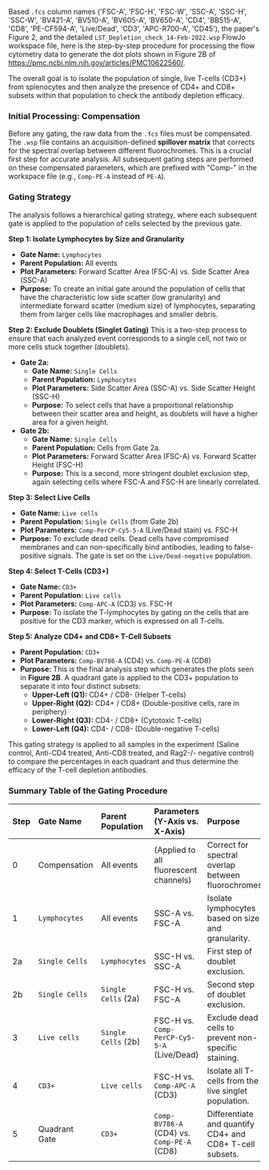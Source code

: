Based `.fcs` column names ('FSC-A', 'FSC-H', 'FSC-W', 'SSC-A',
'SSC-H', 'SSC-W', 'BV421-A', 'BV510-A', 'BV605-A', 'BV650-A', 'CD4',
'BB515-A', 'CD8', 'PE-CF594-A', 'Live/Dead', 'CD3', 'APC-R700-A',
'CD45'), the paper's Figure 2, and the detailed
`LST_Depletion_check_14-Feb-2022.wsp` FlowJo workspace file, here is
the step-by-step procedure for processing the flow cytometry data to
generate the dot plots shown in Figure 2B of
https://pmc.ncbi.nlm.nih.gov/articles/PMC10622560/.

The overall goal is to isolate the population of single, live T-cells
(CD3+) from splenocytes and then analyze the presence of CD4+ and CD8+
subsets within that population to check the antibody depletion
efficacy.

### Initial Processing: Compensation

Before any gating, the raw data from the `.fcs` files must be
compensated. The `.wsp` file contains an acquisition-defined
**spillover matrix** that corrects for the spectral overlap between
different fluorochromes. This is a crucial first step for accurate
analysis. All subsequent gating steps are performed on these
compensated parameters, which are prefixed with "Comp-" in the
workspace file (e.g., `Comp-PE-A` instead of `PE-A`).

### Gating Strategy

The analysis follows a hierarchical gating strategy, where each
subsequent gate is applied to the population of cells selected by the
previous gate.

**Step 1: Isolate Lymphocytes by Size and Granularity**
*   **Gate Name:** `Lymphocytes`
*   **Parent Population:** All events
*   **Plot Parameters:** Forward Scatter Area (FSC-A) vs. Side Scatter Area (SSC-A)
*   **Purpose:** To create an initial gate around the population of cells that have the characteristic low side scatter (low granularity) and intermediate forward scatter (medium size) of lymphocytes, separating them from larger cells like macrophages and smaller debris.

**Step 2: Exclude Doublets (Singlet Gating)**
This is a two-step process to ensure that each analyzed event corresponds to a single cell, not two or more cells stuck together (doublets).
*   **Gate 2a:**
    *   **Gate Name:** `Single Cells`
    *   **Parent Population:** `Lymphocytes`
    *   **Plot Parameters:** Side Scatter Area (SSC-A) vs. Side Scatter Height (SSC-H)
    *   **Purpose:** To select cells that have a proportional relationship between their scatter area and height, as doublets will have a higher area for a given height.
*   **Gate 2b:**
    *   **Gate Name:** `Single Cells`
    *   **Parent Population:** Cells from Gate 2a.
    *   **Plot Parameters:** Forward Scatter Area (FSC-A) vs. Forward Scatter Height (FSC-H)
    *   **Purpose:** This is a second, more stringent doublet exclusion step, again selecting cells where FSC-A and FSC-H are linearly correlated.

**Step 3: Select Live Cells**
*   **Gate Name:** `Live cells`
*   **Parent Population:** `Single Cells` (from Gate 2b)
*   **Plot Parameters:** `Comp-PerCP-Cy5-5-A` (Live/Dead stain) vs. FSC-H
*   **Purpose:** To exclude dead cells. Dead cells have compromised membranes and can non-specifically bind antibodies, leading to false-positive signals. The gate is set on the `Live/Dead-negative` population.

**Step 4: Select T-Cells (CD3+)**
*   **Gate Name:** `CD3+`
*   **Parent Population:** `Live cells`
*   **Plot Parameters:** `Comp-APC-A` (CD3) vs. FSC-H
*   **Purpose:** To isolate the T-lymphocytes by gating on the cells that are positive for the CD3 marker, which is expressed on all T-cells.

**Step 5: Analyze CD4+ and CD8+ T-Cell Subsets**
*   **Parent Population:** `CD3+`
*   **Plot Parameters:** `Comp-BV786-A` (CD4) vs. `Comp-PE-A` (CD8)
*   **Purpose:** This is the final analysis step which generates the plots seen in **Figure 2B**. A quadrant gate is applied to the CD3+ population to separate it into four distinct subsets:
    *   **Upper-Left (Q1):** CD4+ / CD8- (Helper T-cells)
    *   **Upper-Right (Q2):** CD4+ / CD8+ (Double-positive cells, rare in periphery)
    *   **Lower-Right (Q3):** CD4- / CD8+ (Cytotoxic T-cells)
    *   **Lower-Left (Q4):** CD4- / CD8- (Double-negative T-cells)

This gating strategy is applied to all samples in the experiment
(Saline control, Anti-CD4 treated, Anti-CD8 treated, and Rag2-/-
negative control) to compare the percentages in each quadrant and thus
determine the efficacy of the T-cell depletion antibodies.

### Summary Table of the Gating Procedure

| Step | Gate Name      | Parent Population   | Parameters (Y-Axis vs. X-Axis)             | Purpose                                                  |
| :--- | :---           | :---                | :---                                       | :---                                                     |
|    0 | Compensation   | All events          | (Applied to all fluorescent channels)      | Correct for spectral overlap between fluorochromes.      |
|    1 | `Lymphocytes`  | All events          | SSC-A vs. FSC-A                            | Isolate lymphocytes based on size and granularity.       |
|   2a | `Single Cells` | `Lymphocytes`       | SSC-H vs. SSC-A                            | First step of doublet exclusion.                         |
|   2b | `Single Cells` | `Single Cells` (2a) | FSC-H vs. FSC-A                            | Second step of doublet exclusion.                        |
|    3 | `Live cells`   | `Single Cells` (2b) | FSC-H vs. `Comp-PerCP-Cy5-5-A` (Live/Dead) | Exclude dead cells to prevent non-specific staining.     |
|    4 | `CD3+`         | `Live cells`        | FSC-H vs. `Comp-APC-A` (CD3)               | Isolate all T-cells from the live singlet population.    |
|    5 | Quadrant Gate  | `CD3+`              | `Comp-BV786-A` (CD4) vs. `Comp-PE-A` (CD8) | Differentiate and quantify CD4+ and CD8+ T-cell subsets. |
